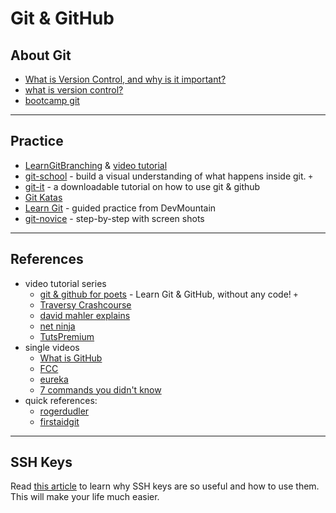 # Git & GitHub

## About Git

-   [What is Version Control, and why is it important?](https://www.perforce.com/blog/vcs/what-is-version-control)
-   [what is version control?](https://www.atlassian.com/git/tutorials/what-is-version-control)
-   [bootcamp git](https://github.com/hcs/bootcamp-git/wiki)

---

## Practice

-   [LearnGitBranching](https://learngitbranching.js.org/) & [video tutorial](https://www.youtube.com/watch?v=dG0ke9vILQM)
-   [git-school](https://git-school.github.io/visualizing-git/) - build a visual understanding of what happens inside git. `+`
-   [git-it](https://github.com/jlord/git-it-electron/) - a downloadable tutorial on how to use git & github
-   [Git Katas](https://github.com/praqma-training/git-katas)
-   [Learn Git](https://github.com/DevMountain/learn-git) - guided practice from DevMountain
-   [git-novice](https://swcarpentry.github.io/git-novice/) - step-by-step with screen shots

---

## References

-   video tutorial series
    -   [git & github for poets](https://www.youtube.com/watch?v=BCQHnlnPusY&list=PLRqwX-V7Uu6ZF9C0YMKuns9sLDzK6zoiV) - Learn Git & GitHub, without any code! `+`
    -   [Traversy Crashcourse](https://www.youtube.com/watch?v=SWYqp7iY_Tc&t=1702s)
    -   [david mahler explains](https://www.youtube.com/watch?v=uR6G2v_WsRA)
    -   [net ninja](https://www.youtube.com/watch?v=3RjQznt-8kE&list=PL4cUxeGkcC9goXbgTDQ0n_4TBzOO0ocPR)
    -   [TutsPremium](https://www.youtube.com/user/TutsPremium/search?query=git)
-   single videos
    -   [What is GitHub](https://www.youtube.com/watch?v=w3jLJU7DT5E&feature=share)
    -   [FCC](https://www.youtube.com/watch?v=x0EYpi38Yp4)
    -   [eureka](https://www.youtube.com/watch?v=xuB1Id2Wxak)
    -   [7 commands you didn't know](https://www.youtube.com/watch?v=wnYL4yUd-z0&feature=youtu.be)
-   quick references:
    -   [rogerdudler](http://rogerdudler.github.com/git-guide)
    -   [firstaidgit](http://firstaidgit.io/#/)

---

## SSH Keys

Read [this article](https://jdblischak.github.io/2014-09-18-chicago/novice/git/05-sshkeys.html) to learn why SSH keys are so useful and how to use them. This will make your life much easier.
